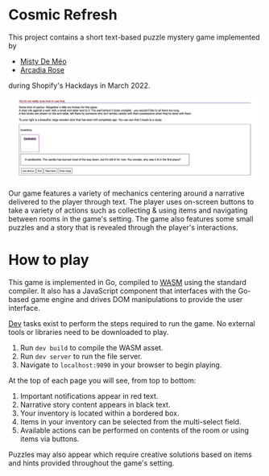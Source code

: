 # Cosmic Refresh

This project contains a short text-based puzzle mystery game implemented by

* [Misty De Méo](https://github.com/mistydemeo)
* [Arcadia Rose](https://github.com/arcadia-rose)

during Shopify's Hackdays in March 2022.

![screenshot of game](screenshot.png)

Our game features a variety of mechanics centering around a narrative delivered to the player through text.  The player uses on-screen buttons to take a variety of actions such as collecting & using items and navigating between rooms in the game's setting.  The game also features some small puzzles and a story that is revealed through the player's interactions.

# How to play

This game is implemented in Go, compiled to [WASM](https://webassembly.org/) using the standard compiler.  It also has a JavaScript component that interfaces with the Go-based game engine and drives DOM manipulations to provide the user interface.

[Dev](https://github.com/Shopify/dev) tasks exist to perform the steps required to run the game.  No external tools or libraries need to be downloaded to play.

1. Run `dev build` to compile the WASM asset.
2. Run `dev server` to run the file server.
3. Navigate to `localhost:9090` in your browser to begin playing.

At the top of each page you will see, from top to bottom:

1. Important notifications appear in red text.
2. Narrative story content appears in black text.
3. Your inventory is located within a bordered box.
4. Items in your inventory can be selected from the multi-select field.
5. Available actions can be performed on contents of the room or using items via buttons.

Puzzles may also appear which require creative solutions based on items and hints provided throughout the game's setting.
